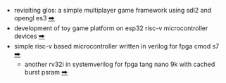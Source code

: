* revisiting glos: a simple multiplayer game framework using sdl2 and opengl es3 [🠲](https://github.com/calint/glos)
* development of toy game platform on esp32 risc-v microcontroller devices [🠲](https://github.com/calint/platformio-bam)
* simple risc-v based microcontroller written in verilog for fpga cmod s7 [🠲](https://github.com/calint/riscv)
  - another rv32i in systemverilog for fpga tang nano 9k with cached burst psram [🠲](https://github.com/calint/tang-nano-9k--riscv--cache-psram)
